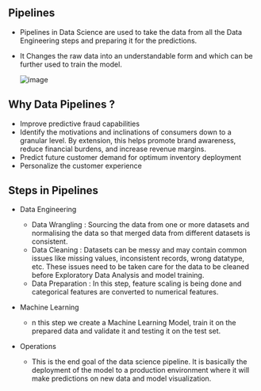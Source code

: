## **Pipelines**

- Pipelines in Data Science are used to take the data from all the Data Engineering steps and preparing it for the predictions. 
- It Changes the raw data into an understandable form and which can be further used to train the model.

     ![image](https://user-images.githubusercontent.com/78369337/136997581-e9249cf7-28d7-4984-b3fa-e694e413fa9c.png)
  
## **Why Data Pipelines ?**

- Improve predictive fraud capabilities
- Identify the motivations and inclinations of consumers down to a granular level. By extension, this helps promote brand awareness, reduce financial burdens, and increase revenue margins.
- Predict future customer demand for optimum inventory deployment
- Personalize the customer experience

## **Steps in Pipelines**

- Data Engineering 
  - Data Wrangling : Sourcing the data from one or more datasets and normalising the data so that merged data from different datasets is consistent.
  - Data Cleaning : Datasets can be messy and may contain common issues like missing values, inconsistent records, wrong datatype, etc. These issues need to be taken care for the data to be cleaned before Exploratory Data Analysis and model training.
  - Data Preparation : In this step, feature scaling is being done and categorical features are converted to numerical features.

- Machine Learning 
  - n this step we create a Machine Learning Model, train it on the prepared data and validate it and testing it on the test set. 

- Operations 
  - This is the end goal of the data science pipeline. It is basically the deployment of the model to a production environment where it will make predictions on new data and model visualization.
